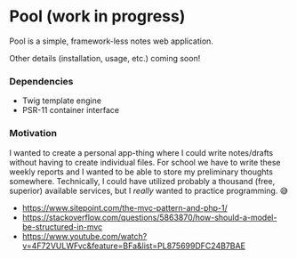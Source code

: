 # Pool (work in progress)
Pool is a simple, framework-less notes web application.

Other details (installation, usage, etc.) coming soon!

### Dependencies
- Twig template engine
- PSR-11 container interface

### Motivation
I wanted to create a personal app-thing where I could write notes/drafts without having to create individual files. For school we have to write these weekly reports and I wanted to be able to store my preliminary thoughts somewhere. Technically, I could have utilized probably a thousand (free, superior) available services, but I *really* wanted to practice programming. :sweat_smile:

- https://www.sitepoint.com/the-mvc-pattern-and-php-1/
- https://stackoverflow.com/questions/5863870/how-should-a-model-be-structured-in-mvc
- https://www.youtube.com/watch?v=4F72VULWFvc&feature=BFa&list=PL875699DFC24B7BAE